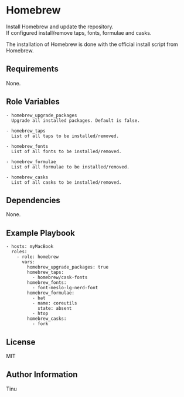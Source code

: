 Homebrew
========

Install Homebrew and update the repository.  
If configured install/remove taps, fonts, formulae and casks.

The installation of Homebrew is done with the official install script from Homebrew.

Requirements
------------

None.

Role Variables
--------------

    - homebrew_upgrade_packages  
      Upgrade all installed packages. Default is false.

    - homebrew_taps
      List of all taps to be installed/removed.

    - homebrew_fonts
      List of all fonts to be installed/removed.

    - homebrew_formulae
      List of all formulae to be installed/removed.

    - homebrew_casks
      List of all casks to be installed/removed.

Dependencies
------------

None.

Example Playbook
----------------

    - hosts: myMacBook
      roles:
        - role: homebrew
          vars:
            homebrew_upgrade_packages: true
            homebrew_taps:
              - homebrew/cask-fonts
            homebrew_fonts:
              - font-meslo-lg-nerd-font
            homebrew_formulae:
              - bat
              - name: coreutils
                state: absent
              - htop
            homebrew_casks:
              - fork

License
-------

MIT

Author Information
------------------

Tinu
